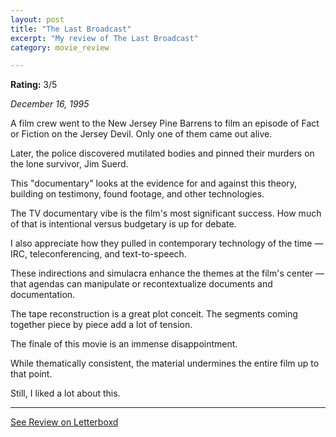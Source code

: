 ```yaml
---
layout: post
title: "The Last Broadcast"
excerpt: "My review of The Last Broadcast"
category: movie_review

---
```


**Rating:** 3/5

<i>December 16, 1995</i>

A film crew went to the New Jersey Pine Barrens to film an episode of Fact or Fiction on the Jersey Devil. Only one of them came out alive.

Later, the police discovered mutilated bodies and pinned their murders on the lone survivor, Jim Suerd.

This "documentary" looks at the evidence for and against this theory, building on testimony, found footage, and other technologies.

The TV documentary vibe is the film's most significant success. How much of that is intentional versus budgetary is up for debate.

I also appreciate how they pulled in contemporary technology of the time — IRC, teleconferencing, and text-to-speech. 

These indirections and simulacra enhance the themes at the film's center — that agendas can manipulate or recontextualize documents and documentation.

The tape reconstruction is a great plot conceit. The segments coming together piece by piece add a lot of tension.

The finale of this movie is an immense disappointment.

While thematically consistent, the material undermines the entire film up to that point.

Still, I liked a lot about this.

<hr>

[See Review on Letterboxd](https://boxd.it/5hxhRl)
